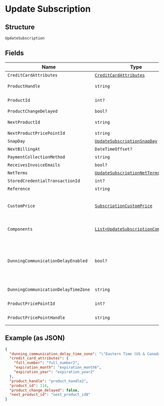
# Update Subscription

## Structure

`UpdateSubscription`

## Fields

| Name | Type | Tags | Description |
|  --- | --- | --- | --- |
| `CreditCardAttributes` | [`CreditCardAttributes`](../../doc/models/credit-card-attributes.md) | Optional | - |
| `ProductHandle` | `string` | Optional | Set to the handle of a different product to change the subscription's product |
| `ProductId` | `int?` | Optional | Set to the id of a different product to change the subscription's product |
| `ProductChangeDelayed` | `bool?` | Optional | - |
| `NextProductId` | `string` | Optional | Set to an empty string to cancel a delayed product change. |
| `NextProductPricePointId` | `string` | Optional | - |
| `SnapDay` | [`UpdateSubscriptionSnapDay`](../../doc/models/containers/update-subscription-snap-day.md) | Optional | This is a container for one-of cases. |
| `NextBillingAt` | `DateTimeOffset?` | Optional | - |
| `PaymentCollectionMethod` | `string` | Optional | - |
| `ReceivesInvoiceEmails` | `bool?` | Optional | - |
| `NetTerms` | [`UpdateSubscriptionNetTerms`](../../doc/models/containers/update-subscription-net-terms.md) | Optional | This is a container for one-of cases. |
| `StoredCredentialTransactionId` | `int?` | Optional | - |
| `Reference` | `string` | Optional | - |
| `CustomPrice` | [`SubscriptionCustomPrice`](../../doc/models/subscription-custom-price.md) | Optional | (Optional) Used in place of `product_price_point_id` to define a custom price point unique to the subscription |
| `Components` | [`List<UpdateSubscriptionComponent>`](../../doc/models/update-subscription-component.md) | Optional | (Optional) An array of component ids and custom prices to be added to the subscription. |
| `DunningCommunicationDelayEnabled` | `bool?` | Optional | Enable Communication Delay feature, making sure no communication (email or SMS) is sent to the Customer between 9PM and 8AM in time zone set by the `dunning_communication_delay_time_zone` attribute. |
| `DunningCommunicationDelayTimeZone` | `string` | Optional | Time zone for the Dunning Communication Delay feature. |
| `ProductPricePointId` | `int?` | Optional | Set to change the current product's price point. |
| `ProductPricePointHandle` | `string` | Optional | Set to change the current product's price point. |

## Example (as JSON)

```json
{
  "dunning_communication_delay_time_zone": "\"Eastern Time (US & Canada)\"",
  "credit_card_attributes": {
    "full_number": "full_number2",
    "expiration_month": "expiration_month6",
    "expiration_year": "expiration_year2"
  },
  "product_handle": "product_handle2",
  "product_id": 114,
  "product_change_delayed": false,
  "next_product_id": "next_product_id8"
}
```

